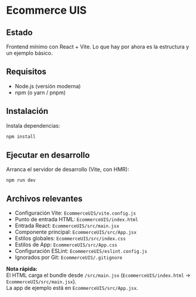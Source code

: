 # Ecommerce UIS

## Estado
Frontend mínimo con React + Vite. Lo que hay por ahora es la estructura y un ejemplo básico.

## Requisitos
- Node.js (versión moderna)
- npm (o yarn / pnpm)

## Instalación
Instala dependencias:

```bash
npm install
```

## Ejecutar en desarrollo
Arranca el servidor de desarrollo (Vite, con HMR):
```
npm run dev
```

## Archivos relevantes

- Configuración Vite: `EcommerceUIS/vite.config.js`
- Punto de entrada HTML: `EcommerceUIS/index.html`
- Entrada React: `EcommerceUIS/src/main.jsx`
- Componente principal: `EcommerceUIS/src/App.jsx`
- Estilos globales: `EcommerceUIS/src/index.css`
- Estilos de App: `EcommerceUIS/src/App.css`
- Configuración ESLint: `EcommerceUIS/eslint.config.js`
- Ignorados por Git: `EcommerceUIS/.gitignore`

**Nota rápida:**  
El HTML carga el bundle desde `/src/main.jsx` (`EcommerceUIS/index.html` → `EcommerceUIS/src/main.jsx`).  
La app de ejemplo está en `EcommerceUIS/src/App.jsx`.
